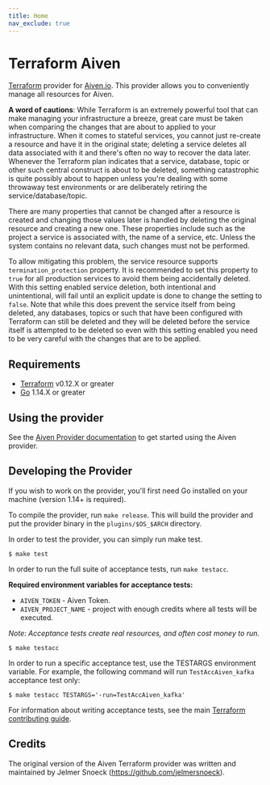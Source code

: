 ```yaml
---
title: Home
nav_exclude: true
---
```


# Terraform Aiven

[Terraform](https://www.terraform.io/) provider for [Aiven.io](https://aiven.io/). This
provider allows you to conveniently manage all resources for Aiven.

**A word of cautions**: While Terraform is an extremely powerful tool that can make
managing your infrastructure a breeze, great care must be taken when comparing the
changes that are about to applied to your infrastructure. When it comes to stateful
services, you cannot just re-create a resource and have it in the original state;
deleting a service deletes all data associated with it and there's often no way to
recover the data later. Whenever the Terraform plan indicates that a service, database,
topic or other such central construct is about to be deleted, something catastrophic is
quite possibly about to happen unless you're dealing with some throwaway test
environments or are deliberately retiring the service/database/topic.

There are many properties that cannot be changed after a resource is created and changing
those values later is handled by deleting the original resource and creating a new one.
These properties include such as the project a service is associated with, the name of a
service, etc. Unless the system contains no relevant data, such changes must not be
performed.

To allow mitigating this problem, the service resource supports
`termination_protection` property. It is recommended to set this property to `true`
for all production services to avoid them being accidentally deleted. With this setting
enabled service deletion, both intentional and unintentional, will fail until an explicit
update is done to change the setting to `false`. Note that while this does prevent the
service itself from being deleted, any databases, topics or such that have been configured
with Terraform can still be deleted and they will be deleted before the service itself is
attempted to be deleted so even with this setting enabled you need to be very careful
with the changes that are to be applied.

## Requirements
- [Terraform](https://www.terraform.io/downloads.html) v0.12.X or greater
- [Go](https://golang.org/doc/install) 1.14.X or greater

## Using the provider
See the [Aiven Provider documentation](https://registry.terraform.io/providers/aiven/aiven/latest/docs) to get started using the Aiven provider.

## Developing the Provider
If you wish to work on the provider, you'll first need Go installed on your machine (version 1.14+ is required).

To compile the provider, run `make release`. This will build the provider and put the provider binary in the `plugins/$OS_$ARCH` directory.

In order to test the provider, you can simply run make test.

```shell script
$ make test
```
In order to run the full suite of acceptance tests, run `make testacc`.

**Required environment variables for acceptance tests:**
- `AIVEN_TOKEN` - Aiven Token.
- `AIVEN_PROJECT_NAME` - project with enough credits where all tests will be executed.

*Note: Acceptance tests create real resources, and often cost money to run.*

```shell script
$ make testacc
```

In order to run a specific acceptance test, use the TESTARGS environment variable. For example, 
the following command will run `TestAccAiven_kafka` acceptance test only:

```shell script
$ make testacc TESTARGS='-run=TestAccAiven_kafka'
```

For information about writing acceptance tests, see the main [Terraform contributing guide](https://github.com/hashicorp/terraform/blob/master/.github/CONTRIBUTING.md#writing-acceptance-tests).

## Credits

The original version of the Aiven Terraform provider was written and maintained by
Jelmer Snoeck (https://github.com/jelmersnoeck).

